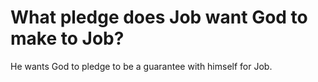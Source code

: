 # What pledge does Job want God to make to Job?

He wants God to pledge to be a guarantee with himself for Job.
